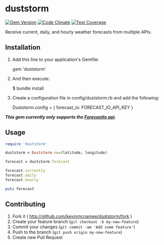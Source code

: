 # duststorm
[![Gem Version](https://badge.fury.io/rb/duststorm.svg)](http://badge.fury.io/rb/duststorm)
[![Code Climate](https://codeclimate.com/github/kevinmcnamee/duststorm/badges/gpa.svg)](https://codeclimate.com/github/kevinmcnamee/duststorm)
[![Test Coverage](https://codeclimate.com/github/kevinmcnamee/duststorm/badges/coverage.svg)](https://codeclimate.com/github/kevinmcnamee/duststorm)

Receive current, daily, and hourly weather forecasts from multiple APIs.

## Installation

1) Add this line to your application's Gemfile:

    gem 'duststorm'

2) And then execute:

    $ bundle install

3) Create a configuration file in config/duststorm.rb and add the following:

    Duststorm.config = { forecast_io: FORECAST_IO_API_KEY }

_**This gem currently only supports the [ForecastIo api](https://developer.forecast.io/).**_

## Usage

````ruby
require 'duststorm'

duststorm = Duststorm.new(latitude, longitude)

forecast = duststorm.forecast

forecast.currently
forecast.daily
forecast.hourly

puts forecast
````

## Contributing

1. Fork it ( http://github.com/kevinmcnamee/duststorm/fork )
2. Create your feature branch (`git checkout -b my-new-feature`)
3. Commit your changes (`git commit -am 'Add some feature'`)
4. Push to the branch (`git push origin my-new-feature`)
5. Create new Pull Request

